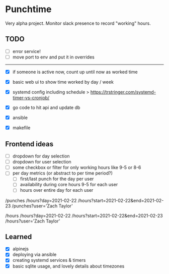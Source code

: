 # Punchtime

Very alpha project. Monitor slack presence to record "working" hours.


## TODO
- [ ] error service!
- [ ] move port to env and put it in overrides
---
- [x] if someone is active now, count up until now as worked time
- [x] basic web ui to show time worked by day / week
- [x] systemd config including schedule > https://trstringer.com/systemd-timer-vs-cronjob/
- [x] go code to hit api and update db
- [x] ansible
- [x] makefile


## Frontend ideas
- [ ] dropdown for day selection
- [ ] dropdown for user selection
- [ ] some checkbox or filter for only working hours like 9-5 or 8-6
- [ ] per day metrics (or abstract to per time period?)
	- [ ] first/last punch for the day per user
	- [ ] availability during core hours 9-5 for each user
	- [ ] hours over entire day for each user

/punches
/hours?day=2021-02-22
/hours?start=2021-02-22&end=2021-02-23
/punches?user='Zach Taylor'

/hours
/hours?day=2021-02-22
/hours?start=2021-02-22&end=2021-02-23
/hours?user='Zach Taylor'


## Learned
- [x] alpinejs
- [x] deploying via ansible
- [x] creating systemd services & timers
- [x] basic sqlite usage, and lovely details about timezones
